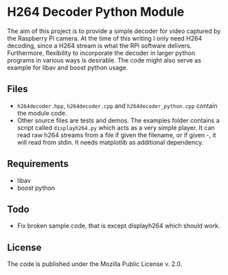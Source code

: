 H264 Decoder Python Module
==========================

The aim of this project is to provide a simple decoder for video
captured by the Raspberry Pi camera. At the time of this writing I only
need H264 decoding, since a H264 stream is what the RPi software 
delivers. Furthermore, flexibility to incorporate the decoder in larger
python programs in various ways is desirable.
The code might also serve as example for libav and boost python usage.

Files
-----
* `h264decoder.hpp`, `h264decoder.cpp` and `h264decoder_python.cpp` contain the module code.
* Other source files are tests and demos.
The examples folder contains a script called `displayh264.py` which acts as a very simple player. It can read raw h264 streams from a file if given the filename, or if given -, it will read from stdin. It needs matplotlib as additional dependency.


Requirements
------------
* libav
* boost python


Todo
----
* Fix broken sample code, that is except displayh264 which should work.


License
-------
The code is published under the Mozilla Public License v. 2.0. 
